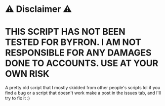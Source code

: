 # ⚠ Disclaimer ⚠
# THIS SCRIPT HAS NOT BEEN TESTED FOR BYFRON. I AM NOT RESPONSIBLE FOR ANY DAMAGES DONE TO ACCOUNTS. USE AT YOUR OWN RISK
A pretty old script that I mostly skidded from other people's scripts lol
if you find a bug or a script that doesn't work make a post in the issues tab, and I'll try to fix it :)
